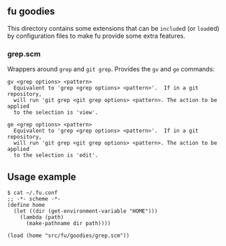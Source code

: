 ## fu goodies

This directory contains some extensions that can be `include`d (or
`load`ed) by configuration files to make fu provide some extra
features.

### grep.scm

Wrappers around `grep` and `git grep`.  Provides the `gv` and `ge`
commands:

    gv <grep options> <pattern>
      Equivalent to 'grep <grep options> <pattern>'.  If in a git repository,
      will run 'git grep <git grep options> <pattern>. The action to be applied
      to the selection is 'view'.

    ge <grep options> <pattern>
      Equivalent to 'grep <grep options> <pattern>'.  If in a git repository,
      will run 'git grep <git grep options> <pattern>. The action to be applied
      to the selection is 'edit'.

## Usage example

    $ cat ~/.fu.conf
    ;; -*- scheme -*-
    (define home
      (let ((dir (get-environment-variable "HOME")))
        (lambda (path)
          (make-pathname dir path))))

    (load (home "src/fu/goodies/grep.scm"))
